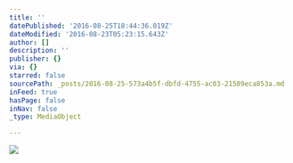 ```yaml
---
title: ''
datePublished: '2016-08-25T18:44:36.019Z'
dateModified: '2016-08-23T05:23:15.643Z'
author: []
description: ''
publisher: {}
via: {}
starred: false
sourcePath: _posts/2016-08-25-573a4b5f-dbfd-4755-ac03-21589eca853a.md
inFeed: true
hasPage: false
inNav: false
_type: MediaObject

---
```

![](https://the-grid-user-content.s3-us-west-2.amazonaws.com/65f7c880-eb1f-43f2-99e7-31037d3f5a8a.jpg)